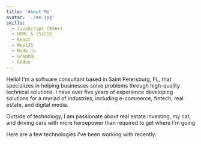 ```yaml
---
title: 'About Me'
avatar: './me.jpg'
skills:
  - JavaScript (ES6+)
  - HTML & (S)CSS
  - React
  - NestJS
  - Node.js
  - GraphQL
  - Redux
---
```


Hello! I'm a software consultant based in Saint Petersburg, FL, that specializes in helping businesses solve problems through high-quality technical solutions. I have over five years of experience developing solutions for a myriad of industries, including e-commerce, fintech, real estate, and digital media.

Outside of technology, I am passionate about real estate investing, my cat, and driving cars with more horsepower than required to get where I'm going

Here are a few technologies I've been working with recently:
